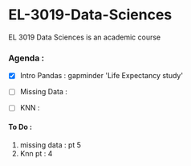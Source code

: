 # EL-3019-Data-Sciences
EL 3019  Data Sciences is an academic course


### Agenda :
-[X] Intro Pandas : gapminder 'Life Expectancy study'
-[ ]  Missing Data : 
-[ ]  KNN :


#### To Do : 
1. missing data : pt 5
2. Knn pt : 4